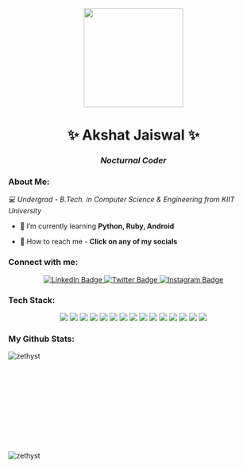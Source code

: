 <div id="header" align="center"> 
 <img src="https://media.giphy.com/media/QTfX9Ejfra3ZmNxh6B/giphy.gif" width="200" height="200"/> 
 </div> 
 <h1 align="center">✨ Akshat Jaiswal ✨</h1>

<h3 align="center"><I>Nocturnal Coder</I></h3>


  
 </div> 

<h3 align="left">About Me:</h3>
 <p aligh="center"><I>💻 Undergrad - B.Tech. in Computer Science & Engineering from KIIT University</I></p>

-  🌱 I’m currently learning **Python, Ruby, Android**

-  📨 How to reach me - <b>Click on any of my socials </b>

<h3 align="left">Connect with me:</h3>
  <div id="badges" align="center"> 
  
  <a href="https://www.linkedin.com/in/akshat-jaiswal-4664a2197" target="_blank"> 
  <img src="https://img.shields.io/badge/LinkedIn-0A66C2?style=for-the-badge&logo=linkedin&logoColor=white" alt="LinkedIn Badge"/> 
  </a> 
 <a href="https://twitter.com/_TheColdSmoker_" target="_blank"> 
  <img src="https://img.shields.io/badge/Twitter-1DA1F2?style=for-the-badge&logo=Twitter&logoColor=white" alt="Twitter Badge"/> 
  </a> 
  <a href="https://www.instagram.com/scyp77/" target="_blank"> 
  <img src="https://img.shields.io/badge/Instagram-E4405F?style=for-the-badge&logo=Instagram&logoColor=white" alt="Instagram Badge"/> 
 </a> 
 

<h3 align="left">Tech Stack:</h3>
 <div id="badges-2" align="center"> 
   <img src="https://img.icons8.com/color/48/FA5252/c-programming.png"/> 
    <img src="https://img.icons8.com/color/48/000000/c-plus-plus-logo.png"/>
    <img src="https://img.icons8.com/color/48/000000/java.png"/>
    <img src="https://img.icons8.com/color/48/000000/python--v1.png"/> 
    <img src="https://img.icons8.com/color/48/000000/my-sql.png"/> 
    <img src="https://img.icons8.com/color/48/000000/html-5--v1.png"/> 
    <img src="https://img.icons8.com/color/48/000000/css3.png"/> 
    <img src="https://img.icons8.com/color/48/000000/javascript--v1.png"/>
    <img src="https://img.icons8.com/color/48/000000/microsoft-word-2019--v1.png"/> 
    <img src="https://img.icons8.com/color/48/000000/microsoft-excel-2019--v1.png"/> 
    <img src="https://img.icons8.com/color/48/000000/microsoft-powerpoint-2019--v1.png"/> 
    <img src="https://img.icons8.com/color/48/000000/visual-studio-code-2019.png"/>  
    <img src="https://img.icons8.com/color/48/000000/adobe-photoshop--v1.png"/> 
    <img src="https://img.icons8.com/color/48/000000/adobe-illustrator--v1.png"/> 
    <img src="https://img.icons8.com/color/48/000000/adobe-premiere-pro--v1.png"/> 
    </div> 

<h3 align="left">My Github Stats:</h3>
<p><img align="left" src="https://github-readme-stats.vercel.app/api/top-langs?username=zethyst&show_icons=true&theme=tokyonight" alt="zethyst" /></p>
<br><br><br><br><br><br><br><br><br><br><br>

<p>&nbsp;<img align="left" src="https://github-readme-stats.vercel.app/api?username=zethyst&show_icons=true&locale=en&layout=compact&theme=tokyonight" alt="zethyst" /></p>
<br>
<br>
